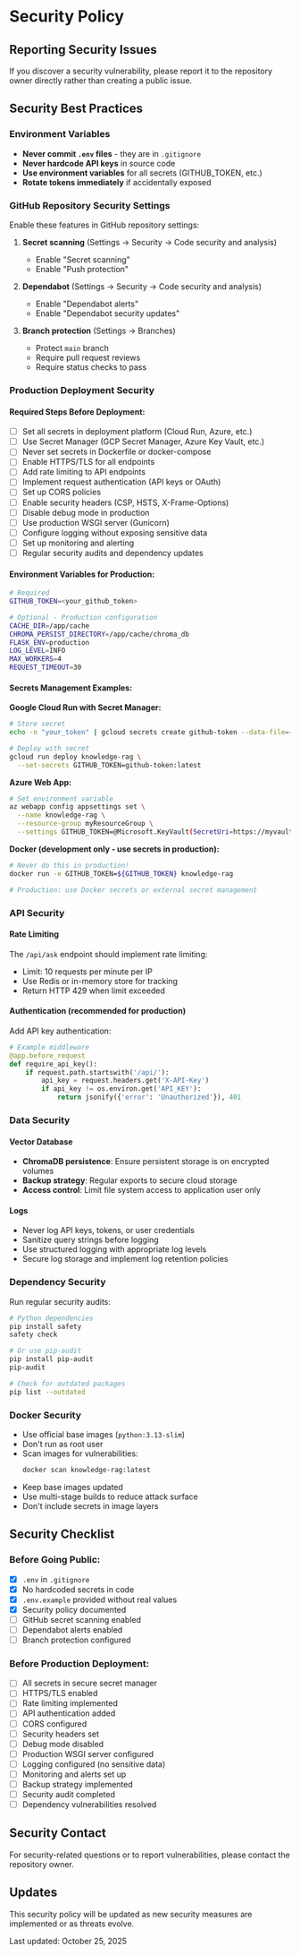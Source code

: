 # Security Policy

## Reporting Security Issues

If you discover a security vulnerability, please report it to the repository owner directly rather than creating a public issue.

## Security Best Practices

### Environment Variables
- **Never commit `.env` files** - they are in `.gitignore`
- **Never hardcode API keys** in source code
- **Use environment variables** for all secrets (GITHUB_TOKEN, etc.)
- **Rotate tokens immediately** if accidentally exposed

### GitHub Repository Security Settings

Enable these features in GitHub repository settings:

1. **Secret scanning** (Settings → Security → Code security and analysis)
   - Enable "Secret scanning"
   - Enable "Push protection"

2. **Dependabot** (Settings → Security → Code security and analysis)
   - Enable "Dependabot alerts"
   - Enable "Dependabot security updates"

3. **Branch protection** (Settings → Branches)
   - Protect `main` branch
   - Require pull request reviews
   - Require status checks to pass

### Production Deployment Security

#### Required Steps Before Deployment:
- [ ] Set all secrets in deployment platform (Cloud Run, Azure, etc.)
- [ ] Use Secret Manager (GCP Secret Manager, Azure Key Vault, etc.)
- [ ] Never set secrets in Dockerfile or docker-compose
- [ ] Enable HTTPS/TLS for all endpoints
- [ ] Add rate limiting to API endpoints
- [ ] Implement request authentication (API keys or OAuth)
- [ ] Set up CORS policies
- [ ] Enable security headers (CSP, HSTS, X-Frame-Options)
- [ ] Disable debug mode in production
- [ ] Use production WSGI server (Gunicorn)
- [ ] Configure logging without exposing sensitive data
- [ ] Set up monitoring and alerting
- [ ] Regular security audits and dependency updates

#### Environment Variables for Production:
```bash
# Required
GITHUB_TOKEN=<your_github_token>

# Optional - Production configuration
CACHE_DIR=/app/cache
CHROMA_PERSIST_DIRECTORY=/app/cache/chroma_db
FLASK_ENV=production
LOG_LEVEL=INFO
MAX_WORKERS=4
REQUEST_TIMEOUT=30
```

#### Secrets Management Examples:

**Google Cloud Run with Secret Manager:**
```bash
# Store secret
echo -n "your_token" | gcloud secrets create github-token --data-file=-

# Deploy with secret
gcloud run deploy knowledge-rag \
  --set-secrets GITHUB_TOKEN=github-token:latest
```

**Azure Web App:**
```bash
# Set environment variable
az webapp config appsettings set \
  --name knowledge-rag \
  --resource-group myResourceGroup \
  --settings GITHUB_TOKEN=@Microsoft.KeyVault(SecretUri=https://myvault.vault.azure.net/secrets/github-token/)
```

**Docker (development only - use secrets in production):**
```bash
# Never do this in production!
docker run -e GITHUB_TOKEN=${GITHUB_TOKEN} knowledge-rag

# Production: use Docker secrets or external secret management
```

### API Security

#### Rate Limiting
The `/api/ask` endpoint should implement rate limiting:
- Limit: 10 requests per minute per IP
- Use Redis or in-memory store for tracking
- Return HTTP 429 when limit exceeded

#### Authentication (recommended for production)
Add API key authentication:
```python
# Example middleware
@app.before_request
def require_api_key():
    if request.path.startswith('/api/'):
        api_key = request.headers.get('X-API-Key')
        if api_key != os.environ.get('API_KEY'):
            return jsonify({'error': 'Unauthorized'}), 401
```

### Data Security

#### Vector Database
- **ChromaDB persistence**: Ensure persistent storage is on encrypted volumes
- **Backup strategy**: Regular exports to secure cloud storage
- **Access control**: Limit file system access to application user only

#### Logs
- Never log API keys, tokens, or user credentials
- Sanitize query strings before logging
- Use structured logging with appropriate log levels
- Secure log storage and implement log retention policies

### Dependency Security

Run regular security audits:
```bash
# Python dependencies
pip install safety
safety check

# Or use pip-audit
pip install pip-audit
pip-audit

# Check for outdated packages
pip list --outdated
```

### Docker Security

- Use official base images (`python:3.13-slim`)
- Don't run as root user
- Scan images for vulnerabilities:
  ```bash
  docker scan knowledge-rag:latest
  ```
- Keep base images updated
- Use multi-stage builds to reduce attack surface
- Don't include secrets in image layers

## Security Checklist

### Before Going Public:
- [x] `.env` in `.gitignore`
- [x] No hardcoded secrets in code
- [x] `.env.example` provided without real values
- [x] Security policy documented
- [ ] GitHub secret scanning enabled
- [ ] Dependabot alerts enabled
- [ ] Branch protection configured

### Before Production Deployment:
- [ ] All secrets in secure secret manager
- [ ] HTTPS/TLS enabled
- [ ] Rate limiting implemented
- [ ] API authentication added
- [ ] CORS configured
- [ ] Security headers set
- [ ] Debug mode disabled
- [ ] Production WSGI server configured
- [ ] Logging configured (no sensitive data)
- [ ] Monitoring and alerts set up
- [ ] Backup strategy implemented
- [ ] Security audit completed
- [ ] Dependency vulnerabilities resolved

## Security Contact

For security-related questions or to report vulnerabilities, please contact the repository owner.

## Updates

This security policy will be updated as new security measures are implemented or as threats evolve.

Last updated: October 25, 2025
